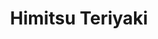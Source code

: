 ---
layout: place
title: "Himitsu Teriyaki"
permalink: /washington/sammamish/himitsu-teriyaki.html
stateAbbr: WA
stateName: Washington
cityName: Sammamish
seo:
  name: "Himitsu Teriyaki"
  type: Restaurant
  links: null
description: "Looking for sushi in Sammamish, Washington? Check out Himitsu Teriyaki for a delightful Japanese dining experience. Enjoy a variety of sushi and other dishes..."
place_id: ChIJn6_nXilukFQRRdUqWSpvR-8
photos:
  - name: >-
      places/ChIJn6_nXilukFQRRdUqWSpvR-8/photos/AeeoHcIWOE-L04pPigNbxnL1Xb-4-PjV8VUT__7vTNEFM2C2EkHMctagJX_6Lu7LuvPKaZkHmOI5NYofjfqGEu-tUYBXW6xi-LTYpPTMo6YTjq8cS1W2y0DURHl8HnapGLFp_DkhAJr_KLZ2WQBsvGKaiA0lTfiMBN2tm9_HCMQprUXlsNEpBA6ZCuvjtIFXvjGA0tTspDrd6k-Bv2KGr1yUusyzxWYyVKkVnqDuUQdkMznLCT9RpehOwkfJJgFaTUEpHg-1eoe10H7EusS26Tz-NWlnoaj-KESrO__GmI9zpbQlGSw-jzpHzUaIZmqa4P5_yPLoOP-JCuBY0N8O67uXg1cYddRrqQe4DefwIBFyLRzPLClu6SKE0sk2IZC8Y6FnAfWP4T3-pO9EuKnFJ1pmFgYxbFJTBRairhl9poD1zB4
    widthPx: 3120
    heightPx: 4160
    authorAttributions:
      - displayName: Nagaraj Tanguturu
        uri: https://maps.google.com/maps/contrib/116716635787145187382
        photoUri: >-
          https://lh3.googleusercontent.com/a-/ALV-UjW5Pu0aPEncL2N5GXov9y_fLZBaEfTLFzr19xdX12MnLwCNu49wjQ=s100-p-k-no-mo
    flagContentUri: >-
      https://www.google.com/local/imagery/report/?cb_client=maps_api_places.places_api&image_key=!1e10!2sCIHM0ogKEICAgIDE5La2eA&hl=en-US
    googleMapsUri: >-
      https://www.google.com/maps/place//data=!3m4!1e2!3m2!1sCIHM0ogKEICAgIDE5La2eA!2e10!4m2!3m1!1s0x54906e295ee7af9f:0xef476f2a592ad545
  - name: >-
      places/ChIJn6_nXilukFQRRdUqWSpvR-8/photos/AeeoHcK1kVaZrQraGi6pJtwnLK3MPtfe11N2vtQLkmH-hFxj8Nc7PdsvaPUNWDj5IFk9tN0NkAlyTeKD1_2QZJ13ABtek5LFRPa9_luSfb9_rgKu4kpqJK5FncnjxFg5VQPGhawF2G9mDCYFhjKQ0oka0qT-2EnB-syxhuGj2lCZak7vZ7tbbRFXYvyTqgw5wd9dBGxzHNDxKZH_u1B902ojEr9KAUYu_HRzmcuAy6iHVkNczHDNK48PTnJorwWU5hqjYzjBBRiHTdTJIAHxJ6Nm0gw18DQBYMj8JBRRj4DnHxhlEh0v5gzokW1RvVXp6RToIRNax5uHimCL1RJgRxN7j-rHe1iLWA-b9ABnLxv1YbctgV-admgF2Z5nmFPQjK7hADHy_oEPzEbtYWOoBvhUXbfs0pwbIwW2g5MW8zx-mdQ
    widthPx: 3024
    heightPx: 4032
    authorAttributions:
      - displayName: Bryan Tomlinson
        uri: https://maps.google.com/maps/contrib/106630335556749532099
        photoUri: >-
          https://lh3.googleusercontent.com/a/ACg8ocKa-L6GkR4dX-AIlOfjeA7DgnreSMJ018zmsT3XHoi8RmRe6A=s100-p-k-no-mo
    flagContentUri: >-
      https://www.google.com/local/imagery/report/?cb_client=maps_api_places.places_api&image_key=!1e10!2sCIHM0ogKEICAgICjg5WrKw&hl=en-US
    googleMapsUri: >-
      https://www.google.com/maps/place//data=!3m4!1e2!3m2!1sCIHM0ogKEICAgICjg5WrKw!2e10!4m2!3m1!1s0x54906e295ee7af9f:0xef476f2a592ad545
  - name: >-
      places/ChIJn6_nXilukFQRRdUqWSpvR-8/photos/AeeoHcJpo1Cc4wfm83l_fe1ErLrKTawFXJ5wDhBSAnDQaDF5wYkVe4bHBRACvkqBBuYXAVSUirBKbfLgpXlxRusd-ibHOYG_vnp6gSqq3vVuj4Ja3k8WQFMxEp1HzSFJ2wmBLAD05SuStVquhxMQL1Qg8dGO7Fn6YUXnzzsZsbSbkCb-ZqPmMejRtDynsnMzpM2FcOD3S7fIZ9_IKBaS4ozDPUdN_xkyqWf7bcNvAqzTi4b42ya5hkC-iqaegv02jD6a6HcBW7jvSMeeVQrW-EBWbJt8BQhj7plU23-k267q2QJaX_0CQBp1LAbud1gMbH15Pvi5pZJKIgcJFemTjlE3IIkUFXsvydHh8ur2iHkVMTXXxD8ExTA4r7IhOXRgeN8YCgMa1PUxmYcFz3TpvKgYxYVfgTrhrhg_-dckW2VXmhOoXi0
    widthPx: 4032
    heightPx: 3024
    authorAttributions:
      - displayName: Dutch Droid
        uri: https://maps.google.com/maps/contrib/117997852946071551836
        photoUri: >-
          https://lh3.googleusercontent.com/a-/ALV-UjUabHYywq5PrAwrjTkmjfaaVqu-suSWLbZ9zxUEHFwXGG_eeQHq=s100-p-k-no-mo
    flagContentUri: >-
      https://www.google.com/local/imagery/report/?cb_client=maps_api_places.places_api&image_key=!1e10!2sCIHM0ogKEICAgICE4OKItwE&hl=en-US
    googleMapsUri: >-
      https://www.google.com/maps/place//data=!3m4!1e2!3m2!1sCIHM0ogKEICAgICE4OKItwE!2e10!4m2!3m1!1s0x54906e295ee7af9f:0xef476f2a592ad545
  - name: >-
      places/ChIJn6_nXilukFQRRdUqWSpvR-8/photos/AeeoHcKSOvRcMtDmrMdeajsqr598PpDlSwkbOrnWtKrp_nsUaPdgsDheQQUSDZY8VkkS9g4vbOKb9Mr5mXnZkoBvT6nOZXk1Yil5_odJtSU3NoMiZqD9vkYS9FHlrTO8GHROaoiCtcGt1BrUAAQ6T0_e-Qy0a1ij568LfIKjyeJNuBUmR_M3bFP4TVl2DZXwtimOZVMI2HDJHb3EblMJwuNK4YRkvR4iPppHGBpE5cK4KgKl_7hE_84QSarFnpGJsVQKceYWaiRIBDNqB30aggb9n23fgp-jVm2P8WA_yVUKJaSrUP-WbOKawSeUo47X9tv_wsINP2OCmdVab0jjzWUN7KZRsdRYXTYrDuq-Y9XDVNL9fv7Z9SLZWx3-yCy38OG-xZanrtVcNgdlEacdxWtcIQPoFqange5hXl-LK90cwko
    widthPx: 2448
    heightPx: 3264
    authorAttributions:
      - displayName: Luke Breider
        uri: https://maps.google.com/maps/contrib/106579939112378116662
        photoUri: >-
          https://lh3.googleusercontent.com/a-/ALV-UjXIF2KyeOcgIwAMsGZmb_Q41R2oBdefQA0SAfReuh7pswLmwyZ2lA=s100-p-k-no-mo
    flagContentUri: >-
      https://www.google.com/local/imagery/report/?cb_client=maps_api_places.places_api&image_key=!1e10!2sCIHM0ogKEICAgID34c3MMA&hl=en-US
    googleMapsUri: >-
      https://www.google.com/maps/place//data=!3m4!1e2!3m2!1sCIHM0ogKEICAgID34c3MMA!2e10!4m2!3m1!1s0x54906e295ee7af9f:0xef476f2a592ad545
  - name: >-
      places/ChIJn6_nXilukFQRRdUqWSpvR-8/photos/AeeoHcLQPwS_iU_pLOBoBctfdeDlIctD6HaN_Kaupp0Z1QlfxwigY88hkJADQ_Jmp0DmPai_RApFZVzmgSlTpm6oYE11ww88JLSUqpCFLJzW_7tGrK3bNoFhVZH_O6EmGOcr3nQ7T0NpGDfZ2tMFr2xCQSd5c1nh1Y3VV-HSS1XoaLeGs2yNQ_CiiNnhgM7JWgu2QOGZeRB7HSGvm4GJTCnoKYMPbb_Upk4FkV3xR39BO6nu29X00w7gbWh7dUUskPemhPLwUhAB2GJyS7sjh_NUealEEzZyirlWe9-_mjkdGYYu4ZkL7PnOt-n6onP_sjE8RofJXR0gTtP3nhM26Ypj0a8dlJfybU8XRRN4fg3AGsE5S9ukzS6X7Tqrkg8tMFoNuTwIlj67wKQufMeE8HSAAb2kBjMw0KaatHdxLEjjRnUo6b4
    widthPx: 3024
    heightPx: 3024
    authorAttributions:
      - displayName: san- e
        uri: https://maps.google.com/maps/contrib/111066170959308756772
        photoUri: >-
          https://lh3.googleusercontent.com/a-/ALV-UjVlZwIjnLyMZjNF78TlBy1l0GyM2Aeo_7SOL4P05RE2qshvUPl7=s100-p-k-no-mo
    flagContentUri: >-
      https://www.google.com/local/imagery/report/?cb_client=maps_api_places.places_api&image_key=!1e10!2sCIHM0ogKEICAgICcqdGUigE&hl=en-US
    googleMapsUri: >-
      https://www.google.com/maps/place//data=!3m4!1e2!3m2!1sCIHM0ogKEICAgICcqdGUigE!2e10!4m2!3m1!1s0x54906e295ee7af9f:0xef476f2a592ad545
  - name: >-
      places/ChIJn6_nXilukFQRRdUqWSpvR-8/photos/AeeoHcLCrZ9AugKaBFWfbmHrucyqTOcyFzdqvX7_1awaBbc-kLtyq2ZAKua0nB7GXmYZnN1WWENmGquFqIaJXj7EnUNrgNX9VfuZNFUSQKmQtEl0CEn4uNChOghnCW0OE3JqyefYUJQgHljDlHdHnM1dll_GP5YTIrR6o9kQLy_KVvBGvg0MS2b21ChsZDwAHBOqO6om3xdJy4QHDyCJud-za6t6T7n5zi_mHALzacbdgwgFC_BUsMtiPkxGYr9tC_cKSW3DZFmWEZHsazlHmddUB5CmYs0KpaQrMZLWWbIv-Vv1sJgByWKxzoNXO3WWrgHo1xWQOBQmby3DnjCriRInQPcQojRNfYjkEECeKbiR3Jc3Jj7qnSiyur6QxeV-y5_-aKJpbBDRi5tVtohndjquB63PEJWWzcfCX7uFpQZPHq8woIbE
    widthPx: 1536
    heightPx: 2048
    authorAttributions:
      - displayName: Daniel Vi
        uri: https://maps.google.com/maps/contrib/103725000215173432451
        photoUri: >-
          https://lh3.googleusercontent.com/a/ACg8ocIP4bjQQ7s0GcEBthIdT7r0GsmHPRBcSKcYZ5jFMvtioX_WZg=s100-p-k-no-mo
    flagContentUri: >-
      https://www.google.com/local/imagery/report/?cb_client=maps_api_places.places_api&image_key=!1e10!2sCIHM0ogKEICAgIDEltKp-QE&hl=en-US
    googleMapsUri: >-
      https://www.google.com/maps/place//data=!3m4!1e2!3m2!1sCIHM0ogKEICAgIDEltKp-QE!2e10!4m2!3m1!1s0x54906e295ee7af9f:0xef476f2a592ad545
  - name: >-
      places/ChIJn6_nXilukFQRRdUqWSpvR-8/photos/AeeoHcIAo_BhPLBuSYhOrycfcQTy_K9NUMRKt67Up74n08TYykiLoSEIkclWD3_RDKEdxBE4qEGn9bPThLt-NnWMSaFqhlCZv610aAISSvwowh7lt8dfPDf5yVKCTcSud0Cstr_XrpoxliB5XMCqKrKxHwIkUqnpFv4L_B29LRFpCcK_ty3b5by4jjvTwgUndjSN0Pp4odFiAHPA6Q_Ior-JBjxKNegHFER7MeYntMafKRAGYGnIZoOJDlWMsSDRN2rlJcoJeJd28iCTUyY6X4eqLfSv7AWz7sp3ZqpRjVZTbrfcAX89_N6hfVtjpI5ix0yhpgHm9NhABVHbmsK8pLgzsmZKpuNRvTxf8VSMNnM_ybSUYIUN2_Pj3ziXlzSyxayX1bmRkcI-K5PeXMrJQhGoXZoeREpHhwvtvEIeU1coeNApX1YH
    widthPx: 4800
    heightPx: 2700
    authorAttributions:
      - displayName: Jon S
        uri: https://maps.google.com/maps/contrib/101209884569592031079
        photoUri: >-
          https://lh3.googleusercontent.com/a-/ALV-UjU7K6oEMGyZeG3-jFyKDqCDDNaJcLRR3VE0oCZgjVquhYp86zIa=s100-p-k-no-mo
    flagContentUri: >-
      https://www.google.com/local/imagery/report/?cb_client=maps_api_places.places_api&image_key=!1e10!2sCIHM0ogKEICAgIC4kpb3hAE&hl=en-US
    googleMapsUri: >-
      https://www.google.com/maps/place//data=!3m4!1e2!3m2!1sCIHM0ogKEICAgIC4kpb3hAE!2e10!4m2!3m1!1s0x54906e295ee7af9f:0xef476f2a592ad545
  - name: >-
      places/ChIJn6_nXilukFQRRdUqWSpvR-8/photos/AeeoHcLjPj3Jo5QSu7eR-JnQPkR3OmavOqtfqkCqmm7spxzoPvjiI7750Oy459cLECFozYGKv_PphECYOrATAQnnIpg-hEIuwpLYd53ah065Arr6cZcO-noQa3z3gChqabdkq9_Leq3VduIjOjz1xbszxtfiE4vBNNpURGoDosf-AYgVKUtND_qjHujzbYrXHN5906czlgK_Ud7iPa1Rdwa7jRy9jnjfnfWBBt8pqynVDNwRpuXVOVHAZHh5cDN6NX7-OrD1IKSUMLW7gzFMQDe4qiMemt0dywgcgbse3qOLY-cN-12FL7dbMLNDU2BqtxJ4cgYK39-b8P1vF66VSMmNekJGJLlSPDEeWzWPdwoqrvwZiD2Nk6-2quUDmSJCbkG2LEy7XxqJxrPA_sLm3EkQhfIA1qR-MkVyKmxTstz5LP0Ndx-b
    widthPx: 4032
    heightPx: 3024
    authorAttributions:
      - displayName: Jon S
        uri: https://maps.google.com/maps/contrib/101209884569592031079
        photoUri: >-
          https://lh3.googleusercontent.com/a-/ALV-UjU7K6oEMGyZeG3-jFyKDqCDDNaJcLRR3VE0oCZgjVquhYp86zIa=s100-p-k-no-mo
    flagContentUri: >-
      https://www.google.com/local/imagery/report/?cb_client=maps_api_places.places_api&image_key=!1e10!2sCIHM0ogKEICAgIC4kpb31AE&hl=en-US
    googleMapsUri: >-
      https://www.google.com/maps/place//data=!3m4!1e2!3m2!1sCIHM0ogKEICAgIC4kpb31AE!2e10!4m2!3m1!1s0x54906e295ee7af9f:0xef476f2a592ad545
  - name: >-
      places/ChIJn6_nXilukFQRRdUqWSpvR-8/photos/AeeoHcLom4Gx26wT_7Qph_On8KyYkLLAaMKEXMAx2NqgHJbiXdJ7VRUIKIgQsEmOtLnzn27j9c5QfZcjGiwXRlj1nraJK3H4atjTT_8TMvbBeJ_kju1mPJEi6bfN9A71Ed5ODlJEw4JBockhjXcWByNyCywfVjDMzAEJeWLqURvVcN5DcVFsgK4OS9MHbQBBxpegFfPW56HINf5lddGNtP5L2U70nVOzJoHhaGq0VhPX9ZHGnxMpZff92dhdjpmgOmo32ah6mwpGhy05kKEQxY0rQnoWF4pU4_ZQbrH7eyy2zWeAjUm-EJ1bT5fcqShLc8ZvxMokUbzj4H4NRmCuHZeestelQ4t_kUe0YlhmezKQM4DHdw1XRexSZTEqiC--zjPhZewjdcyygkmOmEBvQQtc2eq-hueujJV-erBHgoEIDW9BwA
    widthPx: 3024
    heightPx: 4032
    authorAttributions:
      - displayName: Shawna Williams
        uri: https://maps.google.com/maps/contrib/113958651484339519473
        photoUri: >-
          https://lh3.googleusercontent.com/a-/ALV-UjX-40y98fPO4u2sgYzeLQ56tHO7hLqi_zOy6uL6L_2wXNJB4Tte=s100-p-k-no-mo
    flagContentUri: >-
      https://www.google.com/local/imagery/report/?cb_client=maps_api_places.places_api&image_key=!1e10!2sCIHM0ogKEICAgICCqcKseg&hl=en-US
    googleMapsUri: >-
      https://www.google.com/maps/place//data=!3m4!1e2!3m2!1sCIHM0ogKEICAgICCqcKseg!2e10!4m2!3m1!1s0x54906e295ee7af9f:0xef476f2a592ad545
  - name: >-
      places/ChIJn6_nXilukFQRRdUqWSpvR-8/photos/AeeoHcIw0lgLoS_qUVhf4KAthQiQiwF9o2qia7zE7IXNlqhboqia3j2yWMnFdfyQjxIDgF6q443LcuWpdSUzMX0MvGaFSBqbCtxguXO9uHTsEQvUh2nFyysLcUhp74ZKcCsFCsJ8XNit4Q4dG5FjAqb_AzD2lV4Mnj7QEnv8OQcMGXTxYxCSyXdZOzcHYL78AyqNEtIsl_t6wTTrVoTe-pUzVOPiEWv4ivK3QukqRH1Qvt4FyOYcYoS2rvMYSjE9c6lJoHy7XkqcSznT81GEwMnZTb3HkTm2LV2dyPdTzCHLjMo1qrJpjSoHtgZgrDlPmWEYDPWyh04mQ0H3qxkC0G39RHRuHHjQL6AJjiuH52TWlYLh4Vn5j9DamHqO8GqFNfyt-X-EV4Q9JxH994A_Czkb0h6W1aOQFCJW1bSOOXIaHAYC_7gP
    widthPx: 3120
    heightPx: 4160
    authorAttributions:
      - displayName: great info
        uri: https://maps.google.com/maps/contrib/103606956212120842800
        photoUri: >-
          https://lh3.googleusercontent.com/a-/ALV-UjVeTfu3_dHvquPSuDkfenZ33IZ-rnafGglzCR3DRMS7RWLNSpRvgg=s100-p-k-no-mo
    flagContentUri: >-
      https://www.google.com/local/imagery/report/?cb_client=maps_api_places.places_api&image_key=!1e10!2sCIHM0ogKEICAgIDuisPyrgE&hl=en-US
    googleMapsUri: >-
      https://www.google.com/maps/place//data=!3m4!1e2!3m2!1sCIHM0ogKEICAgIDuisPyrgE!2e10!4m2!3m1!1s0x54906e295ee7af9f:0xef476f2a592ad545
address: 3010 Issaquah-Pine Lake Rd SE, Sammamish, WA 98075, USA
street: 3010 Issaquah-Pine Lake Rd SE
city: Sammamish
state: WA
zip: '98075'
country: USA
neighborhood: null
latitude: '47.583379'
longitude: '-122.034257'
accessibility_options:
  wheelchairAccessibleParking: true
  wheelchairAccessibleEntrance: true
  wheelchairAccessibleRestroom: true
  wheelchairAccessibleSeating: true
business_status: OPERATIONAL
name: Himitsu Teriyaki
google_maps_links:
  directionsUri: >-
    https://www.google.com/maps/dir//''/data=!4m7!4m6!1m1!4e2!1m2!1m1!1s0x54906e295ee7af9f:0xef476f2a592ad545!3e0
  placeUri: https://maps.google.com/?cid=17241871926086522181
  writeAReviewUri: >-
    https://www.google.com/maps/place//data=!4m3!3m2!1s0x54906e295ee7af9f:0xef476f2a592ad545!12e1
  reviewsUri: >-
    https://www.google.com/maps/place//data=!4m4!3m3!1s0x54906e295ee7af9f:0xef476f2a592ad545!9m1!1b1
  photosUri: >-
    https://www.google.com/maps/place//data=!4m3!3m2!1s0x54906e295ee7af9f:0xef476f2a592ad545!10e5
primary_type: Japanese Restaurant
opening_hours:
  regular: null
  current: null
secondary_opening_hours:
  regular:
    weekdayDescriptions: null
    type: null
  current:
    weekdayDescriptions: null
    type: null
phone: null
price_level: null
price_range: null
rating: null
rating_count: 0
website: null
reviews: null
parking_options: null
payment_options: null
allow_dogs: null
curbside_pickup: null
delivery: null
dine_in: null
good_for_children: null
good_for_groups: null
good_for_sports: null
live_music: null
menu_for_children: null
outdoor_seating: null
reservable: null
restroom: null
serves_beer: null
serves_breakfast: null
serves_brunch: null
serves_cocktails: null
serves_coffee: null
serves_dinner: null
serves_dessert: null
serves_lunch: null
serves_vegetarian_food: null
serves_wine: null
takeout: null
summary: null

---